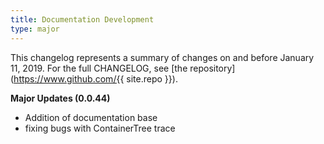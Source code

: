 ```yaml
---
title: Documentation Development
type: major
---
```


This changelog represents a summary of changes on and before January 11, 2019.
For the full CHANGELOG, see [the repository](https://www.github.com/{{ site.repo }}).

**Major Updates (0.0.44)**

 - Addition of documentation base
 - fixing bugs with ContainerTree trace
